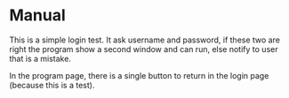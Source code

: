 # Manual

This is a simple login test. It ask username and password, if these two are right the program show a second window and can run, else notify to user that is a mistake.

In the program page, there is a single button to return in the login page (because this is a test).
